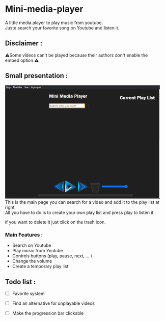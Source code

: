 # Mini-media-player
A little media player to play music from youtube.  
Juste search your favorite song on Youtube and listen it.  
  
## Disclaimer :

⚠️Some videos can't be played because their authors don't enable the embed option ⚠️

## Small presentation :  
![The Main Page](/screenshot/MainPage.png)  
This is the main page you can search for a video and add it to the play list at right.  
All you have to do is to create your own play list and press play to listen it.  
  
if you want to delete it just click on the trash icon.  
  
### Main Features :
- Search on Youtube
- Play music from Youtube
- Controls buttons (play, pause, next, ... )  
- Change the volume
- Create a temporary play list
  
## Todo list :
  
- [ ] Favorite system
- [ ] Find an alternative for unplayable videos
- [ ] Make the progression bar clickable
  
  
